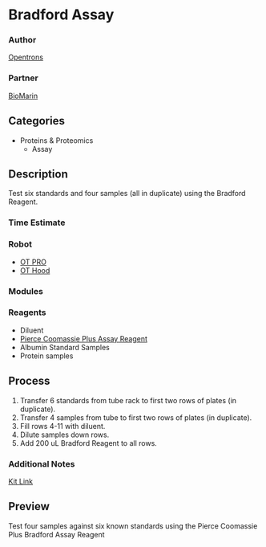 # Bradford Assay

### Author
[Opentrons](https://opentrons.com/)

### Partner
[BioMarin](http://www.biomarin.com/)

## Categories
* Proteins & Proteomics
	* Assay

## Description
Test six standards and four samples (all in duplicate) using the Bradford Reagent.

### Time Estimate

### Robot
* [OT PRO](https://opentrons.com/ot-one-pro)  
* [OT Hood](https://opentrons.com/ot-one-hood) 

### Modules

### Reagents
* Diluent
* [Pierce Coomassie Plus Assay Reagent](https://www.thermofisher.com/order/catalog/product/23238)
* Albumin Standard Samples
* Protein samples

## Process
1. Transfer 6 standards from tube rack to first two rows of plates (in duplicate).
2. Transfer 4 samples from tube to first two rows of plates (in duplicate).
3. Fill rows 4-11 with diluent.
4. Dilute samples down rows.
5. Add 200 uL Bradford Reagent to all rows.


### Additional Notes
[Kit Link](https://www.thermofisher.com/order/catalog/product/23236)

## Preview
Test four samples against six known standards using the Pierce Coomassie Plus Bradford Assay Reagent